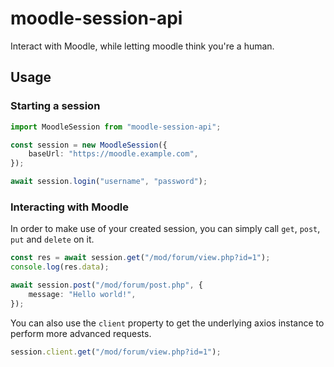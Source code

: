 # moodle-session-api

Interact with Moodle, while letting moodle think you're a human.

## Usage

### Starting a session

```ts
import MoodleSession from "moodle-session-api";

const session = new MoodleSession({
    baseUrl: "https://moodle.example.com",
});

await session.login("username", "password");
```

### Interacting with Moodle

In order to make use of your created session, you can simply call `get`, `post`, `put` and `delete` on it.

```ts
const res = await session.get("/mod/forum/view.php?id=1");
console.log(res.data);

await session.post("/mod/forum/post.php", {
    message: "Hello world!",
});
```

You can also use the `client` property to get the underlying axios instance to perform more advanced requests.

```ts
session.client.get("/mod/forum/view.php?id=1");
```